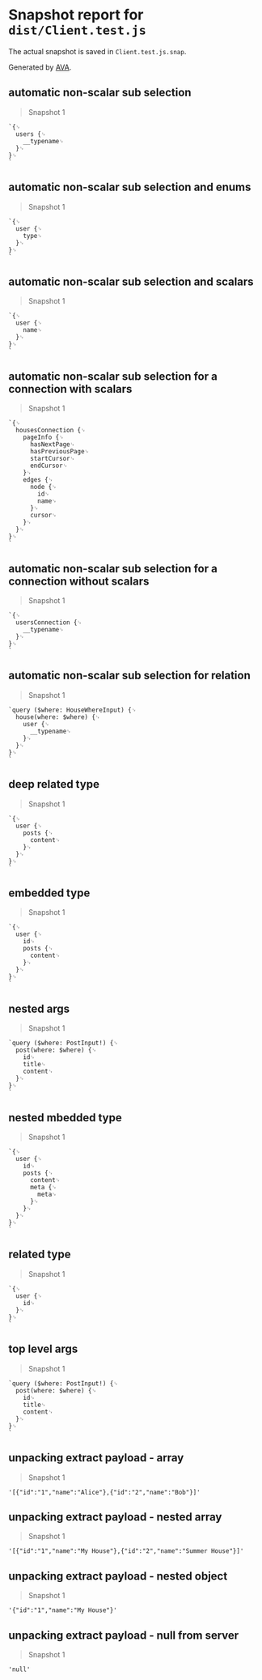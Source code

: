 # Snapshot report for `dist/Client.test.js`

The actual snapshot is saved in `Client.test.js.snap`.

Generated by [AVA](https://ava.li).

## automatic non-scalar sub selection

> Snapshot 1

    `{␊
      users {␊
        __typename␊
      }␊
    }␊
    `

## automatic non-scalar sub selection and enums

> Snapshot 1

    `{␊
      user {␊
        type␊
      }␊
    }␊
    `

## automatic non-scalar sub selection and scalars

> Snapshot 1

    `{␊
      user {␊
        name␊
      }␊
    }␊
    `

## automatic non-scalar sub selection for a connection with scalars

> Snapshot 1

    `{␊
      housesConnection {␊
        pageInfo {␊
          hasNextPage␊
          hasPreviousPage␊
          startCursor␊
          endCursor␊
        }␊
        edges {␊
          node {␊
            id␊
            name␊
          }␊
          cursor␊
        }␊
      }␊
    }␊
    `

## automatic non-scalar sub selection for a connection without scalars

> Snapshot 1

    `{␊
      usersConnection {␊
        __typename␊
      }␊
    }␊
    `

## automatic non-scalar sub selection for relation

> Snapshot 1

    `query ($where: HouseWhereInput) {␊
      house(where: $where) {␊
        user {␊
          __typename␊
        }␊
      }␊
    }␊
    `

## deep related type

> Snapshot 1

    `{␊
      user {␊
        posts {␊
          content␊
        }␊
      }␊
    }␊
    `

## embedded type

> Snapshot 1

    `{␊
      user {␊
        id␊
        posts {␊
          content␊
        }␊
      }␊
    }␊
    `

## nested args

> Snapshot 1

    `query ($where: PostInput!) {␊
      post(where: $where) {␊
        id␊
        title␊
        content␊
      }␊
    }␊
    `

## nested mbedded type

> Snapshot 1

    `{␊
      user {␊
        id␊
        posts {␊
          content␊
          meta {␊
            meta␊
          }␊
        }␊
      }␊
    }␊
    `

## related type

> Snapshot 1

    `{␊
      user {␊
        id␊
      }␊
    }␊
    `

## top level args

> Snapshot 1

    `query ($where: PostInput!) {␊
      post(where: $where) {␊
        id␊
        title␊
        content␊
      }␊
    }␊
    `

## unpacking extract payload - array

> Snapshot 1

    '[{"id":"1","name":"Alice"},{"id":"2","name":"Bob"}]'

## unpacking extract payload - nested array

> Snapshot 1

    '[{"id":"1","name":"My House"},{"id":"2","name":"Summer House"}]'

## unpacking extract payload - nested object

> Snapshot 1

    '{"id":"1","name":"My House"}'

## unpacking extract payload - null from server

> Snapshot 1

    'null'
